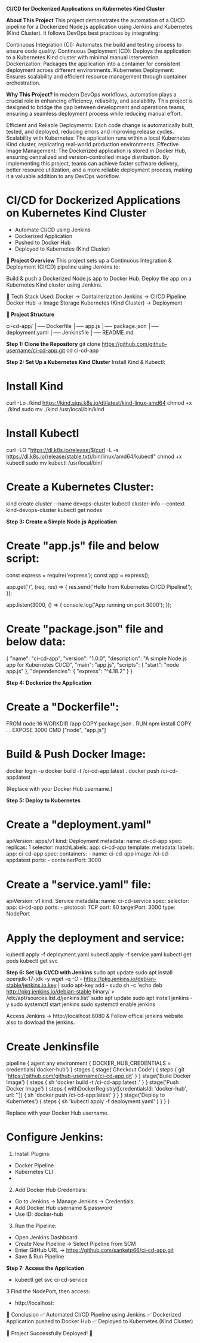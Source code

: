 **CI/CD for Dockerized Applications on Kubernetes Kind Cluster**

**About This Project**
This project demonstrates the automation of a CI/CD pipeline for a Dockerized Node.js application using Jenkins and Kubernetes (Kind Cluster). It follows DevOps best practices by integrating:

 Continuous Integration (CI): Automates the build and testing process to ensure code quality.
 Continuous Deployment (CD): Deploys the application to a Kubernetes Kind cluster with minimal manual intervention.
 Dockerization: Packages the application into a container for consistent deployment across different environments.
 Kubernetes Deployment: Ensures scalability and efficient resource management through container orchestration.

**Why This Project?**
In modern DevOps workflows, automation plays a crucial role in enhancing efficiency, reliability, and scalability. This project is designed to bridge the gap between development and operations teams, ensuring a seamless deployment process while reducing manual effort.

 Efficient and Reliable Deployments: Each code change is automatically built, tested, and deployed, reducing errors and improving release cycles.
 Scalability with Kubernetes: The application runs within a local Kubernetes Kind cluster, replicating real-world production environments.
 Effective Image Management: The Dockerized application is stored in Docker Hub, ensuring centralized and version-controlled image distribution.
By implementing this project, teams can achieve faster software delivery, better resource utilization, and a more reliable deployment process, making it a valuable addition to any DevOps workflow.

# CI/CD for Dockerized Applications on Kubernetes Kind Cluster
- Automate CI/CD using Jenkins
- Dockerized Application
- Pushed to Docker Hub
- Deployed to Kubernetes (Kind Cluster)

**📂 Project Overview**
This project sets up a Continuous Integration & Deployment (CI/CD) pipeline using Jenkins to:

Build & push a Dockerized Node.js app to Docker Hub.
Deploy the app on a Kubernetes Kind cluster using Jenkins.

🔹 Tech Stack Used:
Docker → Containerization
Jenkins → CI/CD Pipeline
Docker Hub → Image Storage
Kubernetes (Kind Cluster) → Deployment

**📂 Project Structure**

ci-cd-app/
│── Dockerfile
│── app.js
│── package.json
│── deployment.yaml
│── Jenkinsfile
│── README.md

**Step 1: Clone the Repository**
git clone https://github.com/github-username/ci-cd-app.git
cd ci-cd-app

**Step 2: Set Up a Kubernetes Kind Cluster**
Install Kind & Kubectl:

# Install Kind
curl -Lo ./kind https://kind.sigs.k8s.io/dl/latest/kind-linux-amd64
chmod +x ./kind
sudo mv ./kind /usr/local/bin/kind

# Install Kubectl
curl -LO "https://dl.k8s.io/release/$(curl -L -s https://dl.k8s.io/release/stable.txt)/bin/linux/amd64/kubectl"
chmod +x kubectl
sudo mv kubectl /usr/local/bin/

# Create a Kubernetes Cluster:
kind create cluster --name devops-cluster
kubectl cluster-info --context kind-devops-cluster
kubectl get nodes

**Step 3: Create a Simple Node.js Application**
# Create "app.js" file and below script:

const express = require('express');
const app = express();

app.get('/', (req, res) => {
    res.send('Hello from Kubernetes CI/CD Pipeline!');
});

app.listen(3000, () => {
    console.log('App running on port 3000');
});

# Create "package.json" file and below data:

{
  "name": "ci-cd-app",
  "version": "1.0.0",
  "description": "A simple Node.js app for Kubernetes CI/CD",
  "main": "app.js",
  "scripts": {
    "start": "node app.js"
  },
  "dependencies": {
    "express": "^4.18.2"
  }
}

**Step 4: Dockerize the Application**
# Create a "Dockerfile":

FROM node:16
WORKDIR /app
COPY package.json .
RUN npm install
COPY . .
EXPOSE 3000
CMD ["node", "app.js"]

# Build & Push Docker Image:
docker login -u <your-dockerhub-username>
docker build -t <your-dockerhub-username>/ci-cd-app:latest .
docker push <your-dockerhub-username>/ci-cd-app:latest

(Replace <your-dockerhub-username> with your Docker Hub username.)

**Step 5: Deploy to Kubernetes**
# Create a "deployment.yaml"

apiVersion: apps/v1
kind: Deployment
metadata:
  name: ci-cd-app
spec:
  replicas: 1
  selector:
    matchLabels:
      app: ci-cd-app
  template:
    metadata:
      labels:
        app: ci-cd-app
    spec:
      containers:
        - name: ci-cd-app
          image: <your-dockerhub-username>/ci-cd-app:latest
          ports:
            - containerPort: 3000

# Create a "service.yaml" file:

apiVersion: v1
kind: Service
metadata:
  name: ci-cd-service
spec:
  selector:
    app: ci-cd-app
  ports:
    - protocol: TCP
      port: 80
      targetPort: 3000
  type: NodePort

# Apply the deployment and service:
kubectl apply -f deployment.yaml
kubectl apply -f service.yaml
kubectl get pods
kubectl get svc

**Step 6: Set Up CI/CD with Jenkins**
sudo apt update
sudo apt install openjdk-17-jdk -y
wget -q -O - https://pkg.jenkins.io/debian-stable/jenkins.io.key | sudo apt-key add -
sudo sh -c 'echo deb http://pkg.jenkins.io/debian-stable binary/ > /etc/apt/sources.list.d/jenkins.list'
sudo apt update
sudo apt install jenkins -y
sudo systemctl start jenkins
sudo systemctl enable jenkins

Access Jenkins → http://localhost:8080 & Follow offical jenkins website also to dowload the jenkins.

# Create Jenkinsfile

pipeline {
    agent any
    environment {
        DOCKER_HUB_CREDENTIALS = credentials('docker-hub')
    }
    stages {
        stage('Checkout Code') {
            steps {
                git 'https://github.com/github-username/ci-cd-app.git'
            }
        }
        stage('Build Docker Image') {
            steps {
                sh 'docker build -t <your-dockerhub-username>/ci-cd-app:latest .'
            }
        }
        stage('Push Docker Image') {
            steps {
                withDockerRegistry([credentialsId: 'docker-hub', url: '']) {
                    sh 'docker push <your-dockerhub-username>/ci-cd-app:latest'
                }
            }
        }
        stage('Deploy to Kubernetes') {
            steps {
                sh 'kubectl apply -f deployment.yaml'
            }
        }
    }
}

Replace <your-dockerhub-username> with your Docker Hub username.

# Configure Jenkins:

1) Install Plugins:
 - Docker Pipeline
 - Kubernetes CLI
 - 
2) Add Docker Hub Credentials:
- Go to Jenkins → Manage Jenkins → Credentials
- Add Docker Hub username & password
- Use ID: docker-hub
  
3) Run the Pipeline:
- Open Jenkins Dashboard
- Create New Pipeline → Select Pipeline from SCM
- Enter GitHub URL → https://github.com/sanketp66/ci-cd-app.git
- Save & Run Pipeline

**Step 7: Access the Application**
- kubectl get svc ci-cd-service

3 Find the NodePort, then access:
- http://localhost:<NodePort>

🎯 Conclusion
✅ Automated CI/CD Pipeline using Jenkins
✅ Dockerized Application pushed to Docker Hub
✅ Deployed to Kubernetes (Kind Cluster)

🚀 Project Successfully Deployed! 🚀














